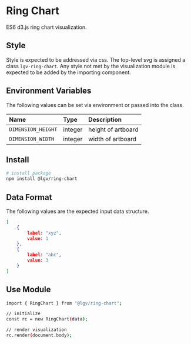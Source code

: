 # Ring Chart

ES6 d3.js ring chart visualization.


## Style

Style is expected to be addressed via css. The top-level svg is assigned a class `lgv-ring-chart`. Any style not met by the visualization module is expected to be added by the importing component.

## Environment Variables

The following values can be set via environment or passed into the class.

| Name | Type | Description |
| :-- | :-- | :-- |
| `DIMENSION_HEIGHT` | integer | height of artboard |
| `DIMENSION_WIDTH` | integer | width of artboard |

## Install

```bash
# install package
npm install @lgv/ring-chart
```

## Data Format

The following values are the expected input data structure.

```json
[
    {
        label: "xyz",
        value: 1
    },
    {
        label: "abc",
        value: 3
    }
]
```

## Use Module

```bash
import { RingChart } from "@lgv/ring-chart";

// initialize
const rc = new RingChart(data);

// render visualization
rc.render(document.body);
```
